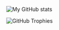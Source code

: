 ![My GitHub stats](https://readme-stats2-five.vercel.app/api?username=dic1911&show_icons=true&theme=radical&include_all_commits=true&count_private=true&rank_icon=percentile&show=reviews,prs_merged,prs_merged_percentage)

![GitHub Trophies](https://github-profile-trophy.vercel.app/?username=dic1911&theme=discord&column=6&margin-h=15&margin-w=15)
